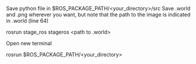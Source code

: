 Save python file in $ROS_PACKAGE_PATH/<your_directory>/src
Save .world and .png wherever you want, but note that the path to the image is indicated in .world (line 64)

rosrun stage_ros stageros <path to .world>

Open new terminal

rosrun $ROS_PACKAGE_PATH/<your_directory> <python file>

